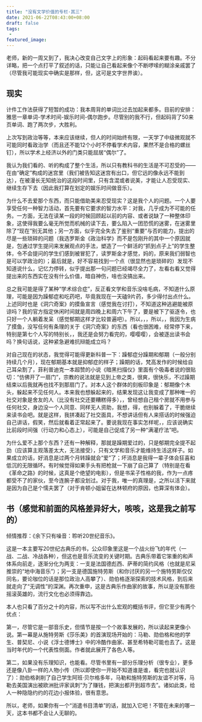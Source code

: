 ```yaml
---
title: "没有文学价值的专栏·其三"
date: 2021-06-22T08:43:00+08:00
draft: false
tags:
 - 
featured_image:
---
```

老师，新的一周又到了，我决心改变自己文字上的形象：起码看起来要有趣。不分详略，把一个点打平了叙述的话，只能让自己看起来像个不断啰嗦的糊涂亲戚罢了（尽管我可能现实中确实是那样，但，这可是文字世界诶）。
## 现实
计件工作法获得了短暂的成功：我本周背的单词比过去加起来都多。目前的安排：雅思一章单词-学术时间-娱乐时间-偶尔跑步。尽管别的我不行，但起码背了50来页单词、跑了两次步，大胜利。


上次写到政治等等，本来应该继续，但人的时间始终有限，一天学了中级微观就不可能同时看政治学（而且还不能12个小时不停看学术内容，果然不是合格的螺丝钉），所以学术上经济以外的门类只能屈居“偶尔”了。


我认为我们看的、听的构成了整个生活，所以只有教科书的生活是不可忍受的——在由“确定”构成的迷宫里（我们被告知这迷宫有出口，但它远的像永远不能到达），在被漫长无知统治的这段时间里，只有含混或者说美，才能让人忍受现实、继续生存下去（因此我打算在划定的娱乐时间做音乐）。


为什么不去爱那个东西，而只能借助美来忍受现实？这是我个人的问题。一个人要享受任何一种智力活动，首先要有它要求的智力水平：对我，几乎成为不可能的任务。一方面，无法在读某一段的时候回顾起以前的内容、或者说缺了一种整体印象，这使得我要么毫无所觉而机械的读下去，要么陷入一团恐慌的迷雾，在迷雾里除了“现在”别无其他；另一方面，似乎完全失去了鉴别“重要”与否的能力，提出的尽是一些琐碎的问题（我选罗斯金《政治科学》而不是包刚升的其中一个原因就是，包通过学生提问来发展观点的手法，塑造了一个鲜活的“抓到点子上”的学生整体，令不会提问的学生们感到被冒犯了，读罗斯金才感觉，妈的，原来我们弱智也是可以学政治的）；最后就是，好不容易找到一个点（很显然也是琐碎的）发现不知道说什么，记忆力停转，似乎提出那一句问题已经竭尽全力了，左看右看又觉得提出来的东西实在没有什么价值，暗自神伤，啥也没搞出来。


总之我可能是得了某种“学术综合症”，反正看文学和音乐没啥毛病，不知道什么原理，可能是因为躁郁症和吃药吧，毕竟我现在一天磕9片药，多少得付出点什么。上述同时也是《洞穴奇案》的摸鱼宣言（感觉我在讨打），不知道这种逃避能被原谅吗？我的官方指定休闲时间就是周四晚上和周六下午了，要是被下了驱逐令，也只好一个人躺着发呆（感觉郁期这样才比较普遍吧）。所以，，，所以，，我因为生病了摸鱼，没写任何有条理的关于《洞穴奇案》的东西（看也很困难，经常停下来，特别是第七个人写的特别长，，我还是会努力看完的，嘤嘤嘤），会被逐出读书会吗？换句话说，这种紧急避难抗辩能成立吗？


对自己现在的状态，我觉得可能得更新科普一下：躁郁症分躁期和郁期（一般分别持续几个月），现在郁期基本就是抑郁症的样子；躁期的话，梵高发作的时候给自己耳朵割了，菲利普迪克一本超赞的小说《暗黑扫描仪》里面有个吸毒者说的很贴切：“仿佛开了一扇门”，宗教的说法就是见到上帝之类，很爽，很快乐，不过躁期结束以后我就再也找不到那扇门了。对本人这个群体的刻板印象是：郁期像个木头，躲起来不见任何人。本来我也想躲起来的，结果发现这让我变成了那种唯一的社交对象是舍友的人（比没有社交还要糟糕得多），，曾经想自己租个房就不用参与任何社交，身边没一个人同意、同样无人资助，我想，得，也别躲着了，干脆继续来读书会吧。就是这样，我拼凑起了社交面具，不想讲话但有人来搭话的时候强迫自己讲话，假笑，然后就看着正常起来了。要说我现在事实怎样呢，，应该说确实比前段时间强（行动力和心态上），可能是自己促成了另一种“满灌疗法”吧。


为什么爱不上那个东西？还有一种解释，那就是躁期爱过的，只是郁期完全提不起劲（应该算主观落差太大，无法接受），只有文学和音乐才能维持生活这样子。如果成立的话，好消息是过两个月转躁就会“爱”了；坏消息是我得一辈子体会狂喜和低沉的无限循环。有时候觉得如果手头有把枪就一下崩了自己算了（特别是在看《革命之路》的时候，这真是个绝望的电影），但是书呆子性格的我，作为一点疼都受不了的家伙，至今连腕子都没划过。对于我，唯一的真理是，之所以活下来就是因为自己是个懦夫罢了（对于肯顿小姐留在达林顿府的原因，也算深有体会）。
## 书（感觉和前面的风格差异好大，咳咳，这是我之前写的）
倾情推荐：《余下只有噪音：聆听20世纪音乐》。

这是一本主要写20世纪古典乐的书，公众印象里这是一个战火纷飞的年代（一战、二战、冷战各种），但这也是音乐流变的关键时期。古典乐带着它笨重的和声体系向前走，逐渐分化为两支：一支是法国德彪西、萨蒂的简约风格（也就是尼采推崇的“地中海音乐”）；另一支是德国施特劳斯（和你讨厌的另一个施特劳斯仅仅同名，要论咖位的话是那位政治人高攀了）、勋伯格逐渐探索的技术风格，到后来就走向了“无调性”的深渊。再次重申，这是古典乐作曲家的故事，所以是没有那些摇滚英雄的，流行文化也必须得靠边。

本人也只看了百分之十的内容，所以写不出什么宏观的概括书评，但它至少有两个优点：

第一，尽管它是一部音乐史，但情节是按一个个故事发展的，所以读起来更像小说。第一幕是从施特劳斯《莎乐美》的首演现场开始的：马勒、勋伯格和他的学生、普契尼、小说《浮士德博士》中的冷酷作曲家、甚至希特勒可能也去了。这是当时年代的一个代表性侧面。作者就此展开了各色人等。

第二，如果没有乐理知识，也能看。尽管书里有一部分乐理分析（很专业），更多还是像八卦一样的人物小传（所以即使你一开始不知道谁是谁，看完也就认识了）：勋伯格剥削了自己学生阿班·贝尔格多年，马勒和施特劳斯的友谊不对等，马勒去美国演出被欧洲批评家讽刺“为了赚钱，把演出都开到超市去”。诸如此类，给人一种隐隐约约的花边小报体验，很有意思。

所以，老师，如果你有一个“消遣书目清单”的话，就加入它吧！不管在未来的哪一天，这本书都不会让人无聊的。